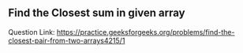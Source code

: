 ## Find the Closest sum in given array

Question Link: https://practice.geeksforgeeks.org/problems/find-the-closest-pair-from-two-arrays4215/1

